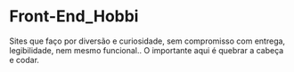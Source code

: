 # Front-End_Hobbi
 Sites que faço por diversão e curiosidade, sem compromisso com entrega, legibilidade, nem mesmo funcional.. O importante aqui é quebrar a cabeça e codar.
